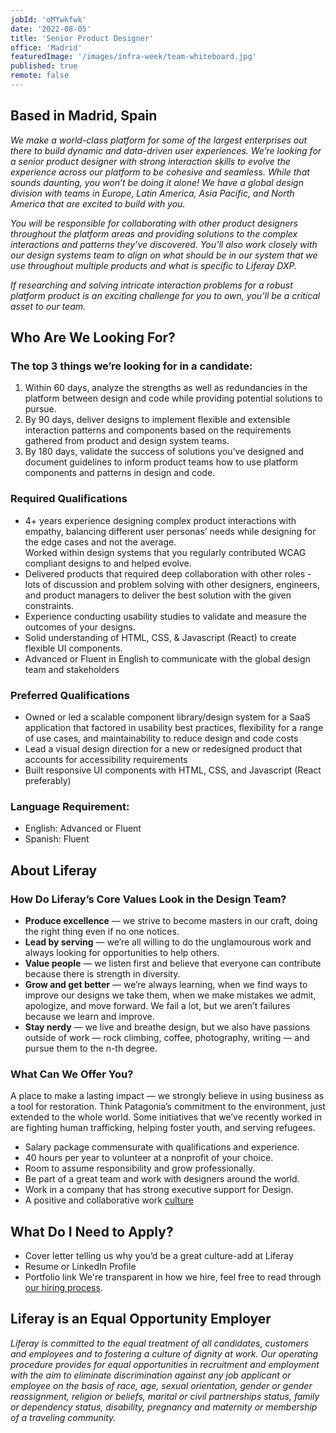 ```yaml
---
jobId: 'oMYwkfwk'
date: '2022-08-05'
title: 'Senior Product Designer'
office: 'Madrid'
featuredImage: '/images/infra-week/team-whiteboard.jpg'
published: true
remote: false
---
```


## Based in Madrid, Spain

_We make a world-class platform for some of the largest enterprises out there to build dynamic and data-driven user experiences. We’re looking for a senior product designer with strong interaction skills to evolve the experience across our platform to be cohesive and seamless. While that sounds daunting, you won’t be doing it alone! We have a global design division with teams in Europe, Latin America, Asia Pacific, and North America that are excited to build with you._

_You will be responsible for collaborating with other product designers throughout the platform areas and providing solutions to the complex interactions and patterns they’ve discovered. You’ll also work closely with our design systems team to align on what should be in our system that we use throughout multiple products and what is specific to Liferay DXP._

_If researching and solving intricate interaction problems for a robust platform product is an exciting challenge for you to own, you’ll be a critical asset to our team._

## Who Are We Looking For?

### The top 3 things we’re looking for in a candidate:

1. Within 60 days, analyze the strengths as well as redundancies in the platform between design and code while providing potential solutions to pursue.
2. By 90 days, deliver designs to implement flexible and extensible interaction patterns and components based on the requirements gathered from product and design system teams.
3. By 180 days, validate the success of solutions you’ve designed and document guidelines to inform product teams how to use platform components and patterns in design and code.

### Required Qualifications

- 4+ years experience designing complex product interactions with empathy, balancing different user personas’ needs while designing for the edge cases and not the average.  
Worked within design systems that you regularly contributed WCAG compliant designs to and helped evolve.
- Delivered products that required deep collaboration with other roles - lots of discussion and problem solving with other designers, engineers, and product managers to deliver the best solution with the given constraints. 
- Experience conducting usability studies to validate and measure the outcomes of your designs.
- Solid understanding of HTML, CSS, & Javascript (React) to create flexible UI components.
- Advanced or Fluent in English to communicate with the global design team and stakeholders

### Preferred Qualifications

- Owned or led a scalable component library/design system for a SaaS application that factored in usability best practices, flexibility for a range of use cases, and maintainability to reduce design and code costs
- Lead a visual design direction for a new or redesigned product that accounts for accessibility requirements
- Built responsive UI components with HTML, CSS, and Javascript (React preferably)

### Language Requirement:

- English: Advanced or Fluent
- Spanish: Fluent

## About Liferay

### How Do Liferay’s Core Values Look in the Design Team?

- **Produce excellence** — we strive to become masters in our craft, doing the right thing even if no one notices.
- **Lead by serving** — we’re all willing to do the unglamourous work and always looking for opportunities to help others.
- **Value people** — we listen first and believe that everyone can contribute because there is strength in diversity.
- **Grow and get better** — we’re always learning, when we find ways to improve our designs we take them, when we make mistakes we admit, apologize, and move forward. We fail a lot, but we aren’t failures because we learn and improve.
- **Stay nerdy** — we live and breathe design, but we also have passions outside of work — rock climbing, coffee, photography, writing — and pursue them to the n-th degree.

### What Can We Offer You?

A place to make a lasting impact — we strongly believe in using business as a tool for restoration. Think Patagonia’s commitment to the environment, just extended to the whole world. Some initiatives that we’ve recently worked in are fighting human trafficking, helping foster youth, and serving refugees.
- Salary package commensurate with qualifications and experience.
- 40 hours per year to volunteer at a nonprofit of your choice.
- Room to assume responsibility and grow professionally.
- Be part of a great team and work with designers around the world.
- Work in a company that has strong executive support for Design.
- A positive and collaborative work [culture](https://www.youtube.com/watch?v=2EPZxIC5ogU)

## What Do I Need to Apply?

- Cover letter telling us why you’d be a great culture-add at Liferay
- Resume or LinkedIn Profile
- Portfolio link
We're transparent in how we hire, feel free to read through [our hiring process](https://liferay.design/articles/2021/how-we-hire/).


## Liferay is an Equal Opportunity Employer

_Liferay is committed to the equal treatment of all candidates, customers and employees and to fostering a culture of dignity at work. Our operating procedure provides for equal opportunities in recruitment and employment with the aim to eliminate discrimination against any job applicant or employee on the basis of race, age, sexual orientation, gender or gender reassignment, religion or beliefs, marital or civil partnerships status, family or dependency status, disability, pregnancy and maternity or membership of a traveling community._
